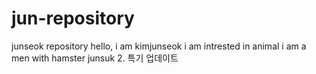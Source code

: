 # jun-repository
junseok repository
hello, i am kimjunseok
i am intrested in animal
i am a men with hamster
junsuk
2. 특기 업데이트